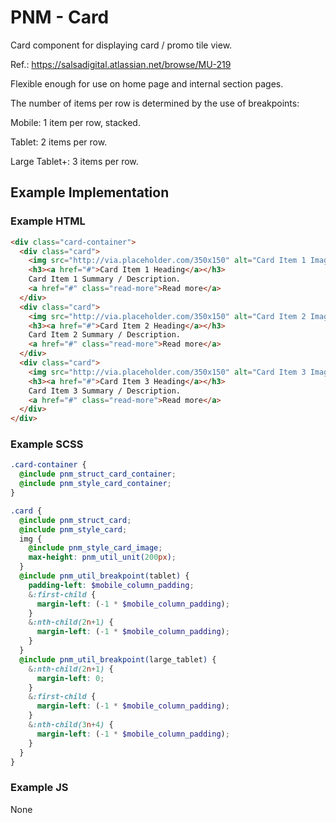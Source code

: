 # PNM - Card

Card component for displaying card / promo tile view.

Ref.: https://salsadigital.atlassian.net/browse/MU-219

Flexible enough for use on home page and internal section pages.

The number of items per row is determined by the use of breakpoints:

Mobile: 1 item per row, stacked.

Tablet: 2 items per row.

Large Tablet+: 3 items per row.

## Example Implementation

### Example HTML
```html
<div class="card-container">
  <div class="card">
    <img src="http://via.placeholder.com/350x150" alt="Card Item 1 Image" title="Card Item 1 Image" />
    <h3><a href="#">Card Item 1 Heading</a></h3>
    Card Item 1 Summary / Description.
    <a href="#" class="read-more">Read more</a>
  </div>
  <div class="card">
    <img src="http://via.placeholder.com/350x150" alt="Card Item 2 Image" title="Card Item 2 Image" />
    <h3><a href="#">Card Item 2 Heading</a></h3>
    Card Item 2 Summary / Description.
    <a href="#" class="read-more">Read more</a>
  </div>
  <div class="card">
    <img src="http://via.placeholder.com/350x150" alt="Card Item 3 Image" title="Card Item 3 Image" />
    <h3><a href="#">Card Item 3 Heading</a></h3>
    Card Item 3 Summary / Description.
    <a href="#" class="read-more">Read more</a>
  </div>
</div>
```

### Example SCSS
```scss
.card-container {
  @include pnm_struct_card_container;
  @include pnm_style_card_container;
}

.card {
  @include pnm_struct_card;
  @include pnm_style_card;
  img {
    @include pnm_style_card_image;
    max-height: pnm_util_unit(200px);
  }
  @include pnm_util_breakpoint(tablet) {
    padding-left: $mobile_column_padding;
    &:first-child {
      margin-left: (-1 * $mobile_column_padding);
    }
    &:nth-child(2n+1) {
      margin-left: (-1 * $mobile_column_padding);
    }
  }
  @include pnm_util_breakpoint(large_tablet) {
    &:nth-child(2n+1) {
      margin-left: 0;
    }
    &:first-child {
      margin-left: (-1 * $mobile_column_padding);
    }
    &:nth-child(3n+4) {
      margin-left: (-1 * $mobile_column_padding);
    }
  }
}
```

### Example JS
None
